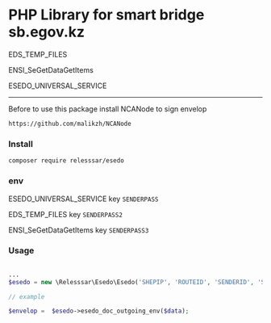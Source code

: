 # PHP Library for smart bridge sb.egov.kz
EDS_TEMP_FILES

ENSI_SeGetDataGetItems

ESEDO_UNIVERSAL_SERVICE

---
Before to use this package install NCANode to sign envelop

`https://github.com/malikzh/NCANode`


### Install

`composer require relesssar/esedo`

### env


ESEDO_UNIVERSAL_SERVICE key
`SENDERPASS`

EDS_TEMP_FILES key
`SENDERPASS2`

ENSI_SeGetDataGetItems key
`SENDERPASS3`

### Usage
```php

...
$esedo = new \Relesssar\Esedo\Esedo('SHEPIP', 'ROUTEID', 'SENDERID', 'SENDERPASS', 'SENDERPASS2', 'SENDERPASS3');

// example

$envelop =  $esedo->esedo_doc_outgoing_env($data);

```
